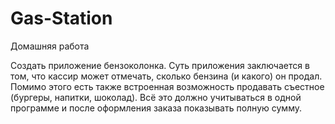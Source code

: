 # Gas-Station

Домашняя работа

Создать приложение бензоколонка. Суть приложения заключается в том, что кассир может отмечать, сколько бензина (и какого) он продал.
 Помимо этого есть также встроенная возможность продавать съестное (бургеры, напитки, шоколад). Всё это должно учитываться в одной
 программе и после оформления заказа показывать полную сумму.
